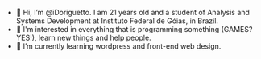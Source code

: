 - 👋 Hi, I’m @iDoriguetto. I am 21 years old and a student of Analysis and Systems Development at Instituto Federal de Góias, in Brazil.
- 👀 I'm interested in everything that is programming something (GAMES?YES!), learn new things and help people.
- 🌱 I’m currently learning wordpress and front-end web design.

<!---
iDoriguetto/iDoriguetto is a ✨ special ✨ repository because its `README.md` (this file) appears on your GitHub profile.
You can click the Preview link to take a look at your changes.
--->
